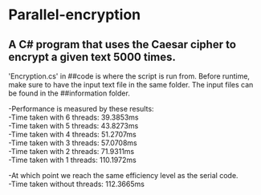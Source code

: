 # Parallel-encryption

## A C# program that uses the Caesar cipher to encrypt a given text 5000 times.  
'Encryption.cs' in ##code is where the script is run from. Before runtime, make sure to have the input text file in the same folder. The input files can be found in the ##information folder.  

-Performance is measured by these results:  
-Time taken with 6 threads: 39.3853ms  
-Time taken with 5 threads: 43.8273ms  
-Time taken with 4 threads: 51.2707ms  
-Time taken with 3 threads: 57.0708ms  
-Time taken with 2 threads: 71.9311ms  
-Time taken with 1 threads: 110.1972ms  

-At which point we reach the same efficiency level as the serial code.  
-Time taken without threads: 112.3665ms  
